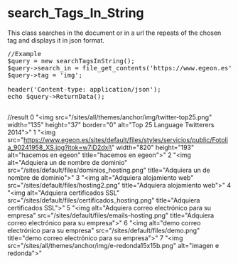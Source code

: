 # search_Tags_In_String
This class searches in the document or in a url the repeats of the chosen tag and displays it in json format.

<pre>
//Example
$query = new searchTagsInString();
$query->search_in = file_get_contents('https://www.egeon.es');
$query->tag = 'img';

header('Content-type: application/json');
echo $query->ReturnData();

</pre>
//result
0	"<img src=\"/sites/all/themes/anchor/img/twitter-top25.png\" width=\"135\" height=\"37\" border=\"0\" alt=\"Top 25 Language Twitterers 2014\">"
1	"<img src=\"https://www.egeon.es/sites/default/files/styles/servicios/public/Fotolia_90241958_XS.jpg?itok=w7iD2dxi\" width=\"820\" height=\"193\" alt=\"hacemos en egeon\" title=\"hacemos en egeon\">"
2	"<img alt=\"Adquiera un de nombre de dominio\" src=\"/sites/default/files/dominios_hosting.png\" title=\"Adquiera un de nombre de dominio\">"
3	"<img alt=\"Adquiera alojamiento web\" src=\"/sites/default/files/hosting2.png\" title=\"Adquiera alojamiento web\">"
4	"<img alt=\"Adquiera certificados SSL\" src=\"/sites/default/files/certificados_hosting.png\" title=\"Adquiera certificados SSL\">"
5	"<img alt=\"Adquiera correo electrónico para su empresa\" src=\"/sites/default/files/emails-hosting.png\" title=\"Adquiera correo electrónico para su empresa\">"
6	"<img alt=\"demo correo electrónico para su empresa\" src=\"/sites/default/files/demo.png\" title=\"demo correo electrónico para su empresa\">"
7	"<img src=\"/sites/all/themes/anchor/img/e-redonda15x15b.png\" alt=\"imagen e redonda\">"
